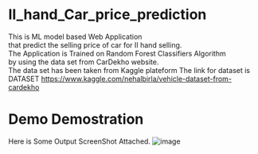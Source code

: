 # II_hand_Car_price_prediction
This is ML model based Web Application<br>
 that predict the selling price of car for II hand selling.
<br>
The Application is Trained on Random Forest Classifiers Algorithm
<br> by using the data set from CarDekho website.
<br> The data set has been taken from Kaggle plateform
The link for dataset is DATASET https://www.kaggle.com/nehalbirla/vehicle-dataset-from-cardekho

# Demo Demostration 
Here is Some Output ScreenShot Attached.
![image](https://user-images.githubusercontent.com/69205225/152641497-5b53a842-81ff-4e1e-a00a-8c0aaec64ae3.png)
